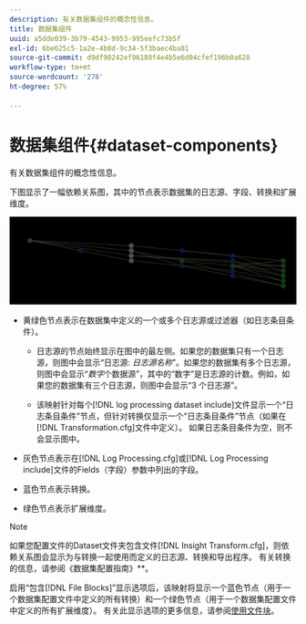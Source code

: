 ```yaml
---
description: 有关数据集组件的概念性信息。
title: 数据集组件
uuid: a5dde039-3b79-4543-9953-995eefc73b5f
exl-id: 6be625c5-1a2e-4b0d-9c34-5f3baec4ba81
source-git-commit: d9df90242ef96188f4e4b5e6d04cfef196b0a628
workflow-type: tm+mt
source-wordcount: '278'
ht-degree: 57%

---
```


# 数据集组件{#dataset-components}

有关数据集组件的概念性信息。

下图显示了一幅依赖关系图，其中的节点表示数据集的日志源、字段、转换和扩展维度。

![](assets/vis_DependencyMap.png)

* 黄绿色节点表示在数据集中定义的一个或多个日志源或过滤器（如日志条目条件）。

   * 日志源的节点始终显示在图中的最左侧。如果您的数据集只有一个日志源，则图中会显示“日志源: *日志源名称*”。如果您的数据集有多个日志源，则图中会显示“*数字*&#x200B;个数据源”，其中的“数字”是日志源的计数。例如，如果您的数据集有三个日志源，则图中会显示“3 个日志源”。

   * 该映射针对每个[!DNL log processing dataset include]文件显示一个“日志条目条件”节点，但针对转换仅显示一个“日志条目条件”节点（如果在[!DNL Transformation.cfg]文件中定义）。 如果日志条目条件为空，则不会显示图中。

* 灰色节点表示在[!DNL Log Processing.cfg]或[!DNL Log Processing include]文件的Fields（字段）参数中列出的字段。

* 蓝色节点表示转换。
* 绿色节点表示扩展维度。

>[!NOTE]
>
>如果您配置文件的Dataset文件夹包含文件[!DNL Insight Transform.cfg]，则依赖关系图会显示为与转换一起使用而定义的日志源、转换和导出程序。 有关转换的信息，请参阅《数据集配置指南》**。

启用“包含[!DNL File Blocks]”显示选项后，该映射将显示一个蓝色节点（用于一个数据集配置文件中定义的所有转换）和一个绿色节点（用于一个数据集配置文件中定义的所有扩展维度）。 有关此显示选项的更多信息，请参阅[使用文件块](../../../../../home/c-get-started/c-admin-intrf/c-dataset-mgrs/c-dep-maps/c-wkg-file-blocks.md#concept-3652bbabfbd34449a5f842d8aa598efc)。
